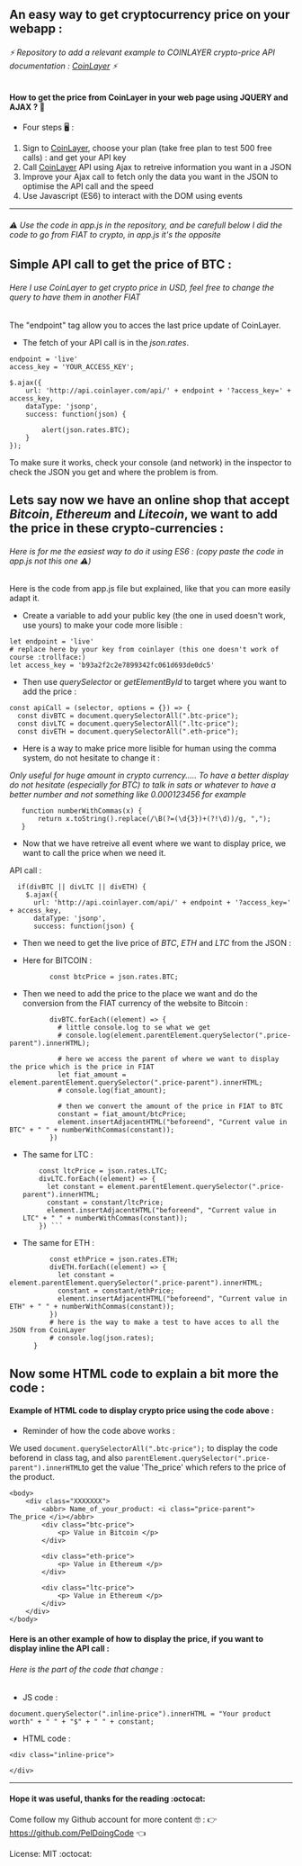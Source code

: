 ## An easy way to get cryptocurrency price on your webapp : 

###### :zap: Repository to add a relevant example to COINLAYER crypto-price API documentation : [CoinLayer](https://coinlayer.com/) :zap:

#### How to get the price from CoinLayer in your web page using **JQUERY** and **AJAX** ? :dragon_face:

* Four steps  :desktop_computer: : 

1. Sign to [CoinLayer](https://coinlayer.com/), choose your plan (take free plan to test 500 free calls) : and get your API key
2. Call [CoinLayer](https://coinlayer.com/) API using Ajax to retreive information you want in a JSON
3. Improve your Ajax call to fetch only the data you want in the JSON to optimise the API call and the speed
4. Use Javascript (ES6) to interact with the DOM using events

----------------------------------------------------------------------------------------------------------------------------
###### :warning: Use the code in app.js in the repository, and be carefull below I did the code to go from FIAT to crypto, in app.js it's the opposite


##  Simple API call to get the price of BTC :  
###### Here I use CoinLayer to get crypto price in USD, feel free to change the query to have them in another FIAT
The "endpoint" tag allow you to acces the last price update of CoinLayer.

* The fetch of your API call is in the _json.rates_.
```
endpoint = 'live'
access_key = 'YOUR_ACCESS_KEY';

$.ajax({
    url: 'http://api.coinlayer.com/api/' + endpoint + '?access_key=' + access_key,   
    dataType: 'jsonp',
    success: function(json) {

        alert(json.rates.BTC);  
    }
});
```

To make sure it works, check your console (and network) in the inspector to check the JSON you get and where the problem is from.


##  Lets say now we have an online shop that accept _Bitcoin_, _Ethereum_ and _Litecoin_, we want to add the price in these crypto-currencies : 

###### Here is for me the easiest way to do it using ES6 : (copy paste the code in app.js not this one :warning:)

Here is the code from app.js file but explained, like that you can more easily adapt it.

* Create a variable to add your public key (the one in used doesn't work, use yours) to make your code more lisible :
```
let endpoint = 'live'
# replace here by your key from coinlayer (this one doesn't work of course :trollface:) 
let access_key = 'b93a2f2c2e7899342fc061d693de0dc5'
```


* Then use _querySelector_ or _getElementById_ to target where you want to add the price : 

```
const apiCall = (selector, options = {}) => {
  const divBTC = document.querySelectorAll(".btc-price");
  const divLTC = document.querySelectorAll(".ltc-price");
  const divETH = document.querySelectorAll(".eth-price");
```

* Here is a way to make price more lisible for human using the comma system, do not hesitate to change it : 

*Only useful for huge amount in crypto currency.....* <Enter>
 *To have a better display do not hesitate (especially for BTC) to talk in sats or whatever to have a better number and not something like 0.000123456 for example*
    
```
   function numberWithCommas(x) {
       return x.toString().replace(/\B(?=(\d{3})+(?!\d))/g, ",");
   }
```

* Now that we have retreive all event where we want to display price, we want to call the price when we need it.

API call : 
```
  if(divBTC || divLTC || divETH) {
    $.ajax({
      url: 'http://api.coinlayer.com/api/' + endpoint + '?access_key=' + access_key,
      dataType: 'jsonp',
      success: function(json) {
```
* Then we need to get the live price of _BTC_, _ETH_ and _LTC_ from the JSON :

* Here for BITCOIN : 
```
          const btcPrice = json.rates.BTC;
```
* Then we need to add the price to the place we want and do the conversion from the FIAT currency of the website to Bitcoin : 
```
          divBTC.forEach((element) => {
            # little console.log to se what we get 
            # console.log(element.parentElement.querySelector(".price-parent").innerHTML);
            
            # here we access the parent of where we want to display the price which is the price in FIAT
            let fiat_amount = element.parentElement.querySelector(".price-parent").innerHTML;
            # console.log(fiat_amount);
            
            # then we convert the amount of the price in FIAT to BTC
            constant = fiat_amount/btcPrice;
            element.insertAdjacentHTML("beforeend", "Current value in BTC" + " " + numberWithCommas(constant));
          })
```

* The same for LTC :


          const ltcPrice = json.rates.LTC;
          divLTC.forEach((element) => {
            let constant = element.parentElement.querySelector(".price-parent").innerHTML;
            constant = constant/ltcPrice;
            element.insertAdjacentHTML("beforeend", "Current value in LTC" + " " + numberWithCommas(constant));
          }) ```


* The same for ETH :

```
          const ethPrice = json.rates.ETH;
          divETH.forEach((element) => {
            let constant = element.parentElement.querySelector(".price-parent").innerHTML;
            constant = constant/ethPrice;
            element.insertAdjacentHTML("beforeend", "Current value in ETH" + " " + numberWithCommas(constant));
          })
          # here is the way to make a test to have acces to all the JSON from CoinLayer
          # console.log(json.rates);
      }
```

## Now some HTML code to explain a bit more the code : 

#### Example of HTML code to display crypto price using the code above : 

* Reminder of how the code above works : 

We used ```document.querySelectorAll(".btc-price");``` to display the code beforend in class tag, and also ```parentElement.querySelector(".price-parent").innerHTML```to get the value 'The_price' which refers to the price of the product. 

```
<body>
    <div class="XXXXXXX">
        <abbr> Name_of_your_product: <i class="price-parent"> The_price </i></abbr>
        <div class="btc-price">
            <p> Value in Bitcoin </p>
        </div>
        
        <div class="eth-price">
            <p> Value in Ethereum </p>
        </div>
        
        <div class="ltc-price">
            <p> Value in Ethereum </p>
        </div>
    </div>
</body>
```

#### Here is an other example of how to display the price, if you want to display inline the API call : 
 ###### *Here is the part of the code that change :* 

* JS code : 

```
document.querySelector(".inline-price").innerHTML = "Your product worth" + " " + "$" + " " + constant;
```

* HTML code : 

```
<div class="inline-price">

</div>
```

----------------------------------------------------------------------------------------------------------------------------
#### Hope it was useful, thanks for the reading :octocat:	
Come follow my Github account for more content :nerd_face: : :point_right: https://github.com/PelDoingCode :point_left: 

License: MIT :octocat:
